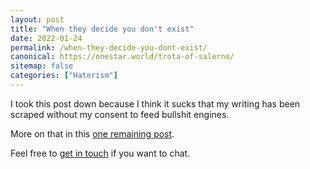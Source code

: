 ```yaml
---
layout: post
title: "When they decide you don't exist"
date: 2022-01-24
permalink: /when-they-decide-you-dont-exist/
canonical: https://onestar.world/trota-of-salerno/
sitemap: false
categories: ["Haterism"]
---
```


I took this post down because I think it sucks that my writing has been scraped without my consent to feed bullshit engines.

More on that in this [one remaining post](/my-final-blog-post).

Feel free to [get in touch](/contact) if you want to chat.
